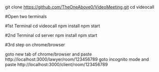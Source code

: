 git clone https://github.com/TheOneAbove0/VideoMeeting.git
cd videocall

#Open two terminals

#1st Terminal
cd videocall
npm install
npm start

#2nd Terminal
cd server
npm install
npm start

#3rd step on chrome/browser

goto new tab of chrome/browser and paste http://localhost:3000/lawyer/room/123456789
goto incognito mode and paste  http://localhost:3000/client/room/123456789

